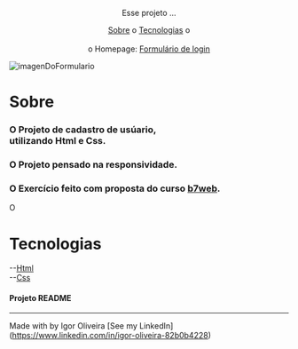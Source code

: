 <p align="center">Esse projeto ...</p>
<p align="center">
<a href="#sobre">Sobre</a> o
<a href="#sobre">Tecnologias</a> o
<br><br>
o Homepage:  <a href="https://igoroliveiranunes.github.io/Cadastro-de-usuario/"> Formulário de login</a>

![imagenDoFormulario](https://user-images.githubusercontent.com/93622964/178147545-470a7d19-5c8f-416f-9ca1-ef583c595401.png)

# Sobre
<h3>O Projeto de cadastro de usúario,<br>utilizando Html e Css.</h3>
<h3>O Projeto pensado na responsividade.
<h3>O Exercício feito com proposta do curso 
<a href="https://b7web.com.br">b7web</a>.</h3>
<p>O</p>

# Tecnologias
--<a href="https://www.learn-html.org">Html</a><br>
--<a href="https://www.css.org">Css</a><br>


<h4> Projeto README </h4>

---
Made with by Igor Oliveira [See my LinkedIn](<a href="https://www.linkedin.com/in/igor-oliveira-82b0b4228">https://www.linkedin.com/in/igor-oliveira-82b0b4228</a>)
